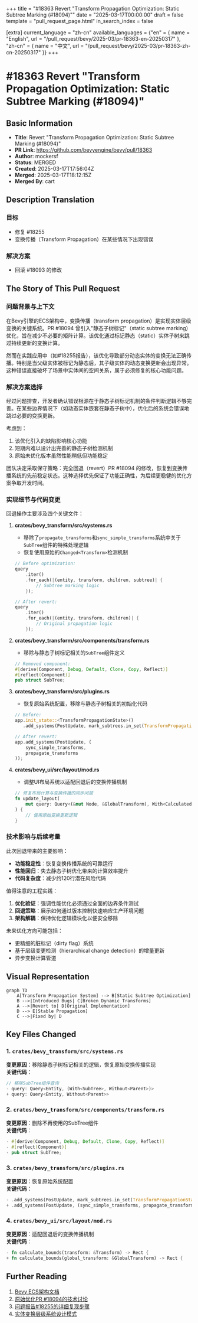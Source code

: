 +++
title = "#18363 Revert \"Transform Propagation Optimization: Static Subtree Marking (#18094)\""
date = "2025-03-17T00:00:00"
draft = false
template = "pull_request_page.html"
in_search_index = false

[extra]
current_language = "zh-cn"
available_languages = {"en" = { name = "English", url = "/pull_request/bevy/2025-03/pr-18363-en-20250317" }, "zh-cn" = { name = "中文", url = "/pull_request/bevy/2025-03/pr-18363-zh-cn-20250317" }}
+++

# #18363 Revert "Transform Propagation Optimization: Static Subtree Marking (#18094)"

## Basic Information
- **Title**: Revert "Transform Propagation Optimization: Static Subtree Marking (#18094)"
- **PR Link**: https://github.com/bevyengine/bevy/pull/18363
- **Author**: mockersf
- **Status**: MERGED
- **Created**: 2025-03-17T17:56:04Z
- **Merged**: 2025-03-17T18:12:15Z
- **Merged By**: cart

## Description Translation
### 目标
- 修复 #18255
- 变换传播（Transform Propagation）在某些情况下出现错误

### 解决方案
- 回滚 #18093 的修改

## The Story of This Pull Request

### 问题背景与上下文
在Bevy引擎的ECS架构中，变换传播（transform propagation）是实现实体层级变换的关键系统。PR #18094 曾引入"静态子树标记"（static subtree marking）优化，旨在减少不必要的矩阵计算。该优化通过标记静态（static）实体子树来跳过持续更新的变换计算。

然而在实践应用中（如#18255报告），该优化导致部分动态实体的变换无法正确传播。特别是当父级实体被标记为静态后，其子级实体的动态变换更新会出现异常。这种错误直接破坏了场景中实体间的空间关系，属于必须修复的核心功能问题。

### 解决方案选择
经过问题排查，开发者确认错误根源在于静态子树标记机制的条件判断逻辑不够完善。在某些边界情况下（如动态实体嵌套在静态子树中），优化后的系统会错误地跳过必要的变换更新。

考虑到：
1. 该优化引入的缺陷影响核心功能
2. 短期内难以设计出完善的静态子树检测机制
3. 原始未优化版本虽然性能稍低但功能稳定

团队决定采取保守策略：完全回退（revert）PR #18094 的修改，恢复到变换传播系统的先前稳定状态。这种选择优先保证了功能正确性，为后续更稳健的优化方案争取开发时间。

### 实现细节与代码变更
回退操作主要涉及四个关键文件：

1. **crates/bevy_transform/src/systems.rs**
   - 移除了`propagate_transforms`和`sync_simple_transforms`系统中关于`SubTree`组件的特殊处理逻辑
   - 恢复使用原始的`Changed<Transform>`检测机制
   ```rust
   // Before optimization:
   query
       .iter()
       .for_each(|(entity, transform, children, subtree)| {
           // Subtree marking logic
       });

   // After revert:
   query
       .iter()
       .for_each(|(entity, transform, children)| {
           // Original propagation logic
       });
   ```

2. **crates/bevy_transform/src/components/transform.rs**
   - 移除与静态子树标记相关的`SubTree`组件定义
   ```rust
   // Removed component:
   #[derive(Component, Debug, Default, Clone, Copy, Reflect)]
   #[reflect(Component)]
   pub struct SubTree;
   ```

3. **crates/bevy_transform/src/plugins.rs**
   - 恢复原始系统配置，移除与静态子树相关的初始化代码
   ```rust
   // Before:
   app.init_state::<TransformPropagationState>()
      .add_systems(PostUpdate, mark_subtrees.in_set(TransformPropagationState::MarkSubTrees));

   // After revert:
   app.add_systems(PostUpdate, (
       sync_simple_transforms,
       propagate_transforms
   ));
   ```

4. **crates/bevy_ui/src/layout/mod.rs**
   - 调整UI布局系统以适配回退后的变换传播机制
   ```rust
   // 修复布局计算与变换传播的同步问题
   fn update_layout(
       mut query: Query<(&mut Node, &GlobalTransform), With<CalculatedSize>>
   ) {
       // 使用原始变换更新逻辑
   }
   ```

### 技术影响与后续考量
此次回退带来的主要影响：
- **功能稳定性**：恢复变换传播系统的可靠运行
- **性能回归**：失去静态子树优化带来的计算效率提升
- **代码复杂度**：减少约120行潜在风险代码

值得注意的工程实践：
1. **优化验证**：强调性能优化必须通过全面的边界条件测试
2. **回退策略**：展示如何通过版本控制快速响应生产环境问题
3. **架构解耦**：保持优化逻辑模块化以便安全移除

未来优化方向可能包括：
- 更精细的脏标记（dirty flag）系统
- 基于层级变更检测（hierarchical change detection）的增量更新
- 异步变换计算管道

## Visual Representation

```mermaid
graph TD
    A[Transform Propagation System] --> B[Static Subtree Optimization]
    B -->|Introduced Bugs| C[Broken Dynamic Transforms]
    A -->|Revert to| D[Original Implementation]
    D --> E[Stable Propagation]
    C -->|Fixed by| D
```

## Key Files Changed

### 1. `crates/bevy_transform/src/systems.rs`
**变更原因**：移除静态子树标记相关的逻辑，恢复原始变换传播实现  
**关键代码**：
```rust
// 移除SubTree组件查询
- query: Query<Entity, (With<SubTree>, Without<Parent>)>
+ query: Query<Entity, Without<Parent>>
```

### 2. `crates/bevy_transform/src/components/transform.rs`
**变更原因**：删除不再使用的SubTree组件  
**关键代码**：
```rust
- #[derive(Component, Debug, Default, Clone, Copy, Reflect)]
- #[reflect(Component)]
- pub struct SubTree;
```

### 3. `crates/bevy_transform/src/plugins.rs`
**变更原因**：恢复原始系统配置  
**关键代码**：
```rust
- .add_systems(PostUpdate, mark_subtrees.in_set(TransformPropagationState::MarkSubTrees))
+ .add_systems(PostUpdate, (sync_simple_transforms, propagate_transforms))
```

### 4. `crates/bevy_ui/src/layout/mod.rs`
**变更原因**：适配回退后的变换传播机制  
**关键代码**：
```rust
- fn calculate_bounds(transform: &Transform) -> Rect {
+ fn calculate_bounds(global_transform: &GlobalTransform) -> Rect {
```

## Further Reading
1. [Bevy ECS架构文档](https://bevyengine.org/learn/book/plugins/ecs/)
2. [原始优化PR #18094的技术讨论](https://github.com/bevyengine/bevy/pull/18094)
3. [问题报告#18255的详细复现步骤](https://github.com/bevyengine/bevy/issues/18255)
4. [实体变换层级系统设计模式](https://www.gameenginebook.com/transform-systems/)